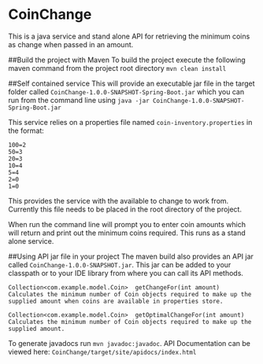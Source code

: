# CoinChange
This is a java service and stand alone API for retrieving the minimum coins as change when
passed in an amount.

##Build the project with Maven
To build the project execute the following maven command from the project root directory
```mvn clean install```

##Self contained service
This will provide an executable jar file in the target folder called ```CoinChange-1.0.0-SNAPSHOT-Spring-Boot.jar```
which you can run from the command line using ```java -jar CoinChange-1.0.0-SNAPSHOT-Spring-Boot.jar```

This service relies on a properties file named ```coin-inventory.properties``` in the format:
```
100=2
50=3
20=3
10=4
5=4
2=0
1=0
```

This provides the service with the available to change to work from.  Currently this file needs to be placed
in the root directory of the project.

When run the command line will prompt you to enter coin amounts which will return and print out
the minimum coins required.  This runs as a stand alone service.

##Using API jar file in your project
The maven build also provides an API jar called ```CoinChange-1.0.0-SNAPSHOT.jar```.  This jar can be added to your classpath
or to your IDE library from where you can call its API methods.

```
Collection<com.example.model.Coin> 	getChangeFor(int amount)
Calculates the minimum number of Coin objects required to make up the supplied amount when coins are available in properties store.

Collection<com.example.model.Coin> 	getOptimalChangeFor(int amount)
Calculates the minimum number of Coin objects required to make up the supplied amount.
```
To generate javadocs run ```mvn javadoc:javadoc```.   API Documentation can be viewed here:
```CoinChange/target/site/apidocs/index.html```

